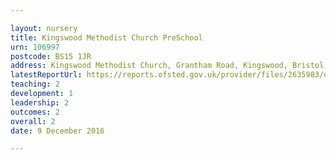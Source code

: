 ```yaml
---

layout: nursery
title: Kingswood Methodist Church PreSchool
urn: 106997
postcode: BS15 1JR
address: Kingswood Methodist Church, Grantham Road, Kingswood, Bristol, BS15 1JR
latestReportUrl: https://reports.ofsted.gov.uk/provider/files/2635983/urn/106997.pdf
teaching: 2
development: 1
leadership: 2
outcomes: 2
overall: 2
date: 9 December 2016

---
```

